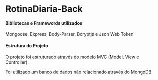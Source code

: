 # RotinaDiaria-Back

#### Bibliotecas e Framewords utilizados

Mongoose, Express, Body-Parser, Bcryptjs e Json Web Token

#### Estrutura do Projeto

O projeto foi estruturado através do modelo MVC (Model, View e Controller).

Foi utilizado um banco de dados não relacionado através do MongoDB.




